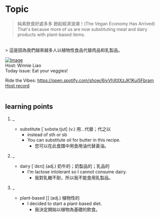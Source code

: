 # Topic

> 純素飲食好處多多 掀起經濟浪潮！(The Vegan Economy Has Arrived) <br>
> That's because more of us are now substituting meat and dairy products with plant-based items.

 <br>
> 這是因為我們越來越多人以植物性食品代替肉品和乳製品。 <br>

[![Image](https://cdn.voicetube.com/assets/thumbnails/5xjHZ-ENzzg.jpg)](https://www.youtube.com/embed/5xjHZ-ENzzg?rel=0&showinfo=0&cc_load_policy=0&controls=1&autoplay=1&iv_load_policy=3&playsinline=1&wmode=transparent&start=17&end=22&enablejsapi=1&origin=https://tw.voicetube.com&widgetid=1)<br>
Host: Winnie Liao
<br>Today issue: Eat your veggies!

Ride the Vibes: https://open.spotify.com/show/6iyVhXtIXzJK1Kuj5Fbram
<br>
[Host record](https://cdn.voicetube.com/tmp/everyday_records/callmeboss901/3864.mp3)
<br><br>
## learning points
1. _
	* substitute [ˋsʌbstə͵tjut] (v.) 用…代替；代之以
		- instead of sth or sb
		- You can substitute oil for butter in this recipe.
			+ 您可以在此食譜中用食用油代替黃油。

2. _
	* dairy [ˋdɛrɪ] (adj.) 奶牛的；奶製品的；乳品的
		- I'm lactose intolerant so I cannot consume dairy.
			+ 我對乳糖不耐，所以我不能食用乳製品。

3. _
	* plant-based  [] (adj.) 植物性的
		- I decided to start a plant-based diet.
			+ 我決定開始以植物為基礎的飲食。
